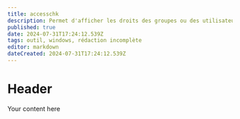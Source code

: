 ```yaml
---
title: accesschk
description: Permet d'afficher les droits des groupes ou des utilisateurs sur des ressources de type fichiers, répertoires, clés de registre, objets globaux et services
published: true
date: 2024-07-31T17:24:12.539Z
tags: outil, windows, rédaction incomplète
editor: markdown
dateCreated: 2024-07-31T17:24:12.539Z
---
```


# Header
Your content here